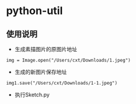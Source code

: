 # python-util

## 使用说明

* 生成素描图片的原图片地址

```text
img = Image.open("/Users/cxt/Downloads/1.jpeg")
```
* 生成的新图片保存地址

```text
img1.save("/Users/cxt/Downloads/1-1.jpeg")
```
* 执行Sketch.py
